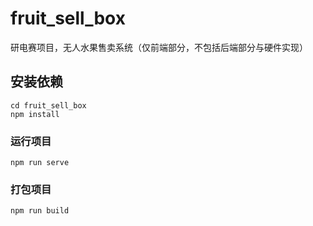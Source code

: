 # fruit_sell_box
研电赛项目，无人水果售卖系统（仅前端部分，不包括后端部分与硬件实现）
## 安装依赖
```
cd fruit_sell_box
npm install
```

### 运行项目
```
npm run serve
```

### 打包项目
```
npm run build
```